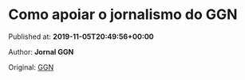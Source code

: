 
# Como apoiar o jornalismo do GGN

Published at: **2019-11-05T20:49:56+00:00**

Author: **Jornal GGN**

Original: [GGN](https://jornalggn.com.br/noticia/como-apoiar-o-jornalismo-do-ggn/)


